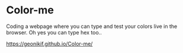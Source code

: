 # Color-me
Coding a webpage where you can type and test your colors live in the browser. Oh yes you can type hex too..

https://geonikif.github.io/Color-me/
